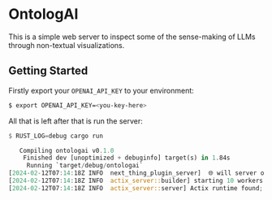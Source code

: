 # OntologAI

This is a simple web server to inspect some of the sense-making of LLMs through non-textual visualizations.

## Getting Started

Firstly export your `OPENAI_API_KEY` to your environment:
```bash
$ export OPENAI_API_KEY=<you-key-here>
```

All that is left after that is run the server:
```rust
$ RUST_LOG=debug cargo run

   Compiling ontologai v0.1.0
    Finished dev [unoptimized + debuginfo] target(s) in 1.84s
     Running `target/debug/ontologai`
[2024-02-12T07:14:18Z INFO  next_thing_plugin_server]  🌐 will server on: http://127.0.0.1:8080 🌐 
[2024-02-12T07:14:18Z INFO  actix_server::builder] starting 10 workers
[2024-02-12T07:14:18Z INFO  actix_server::server] Actix runtime found; starting in Actix runtime

```